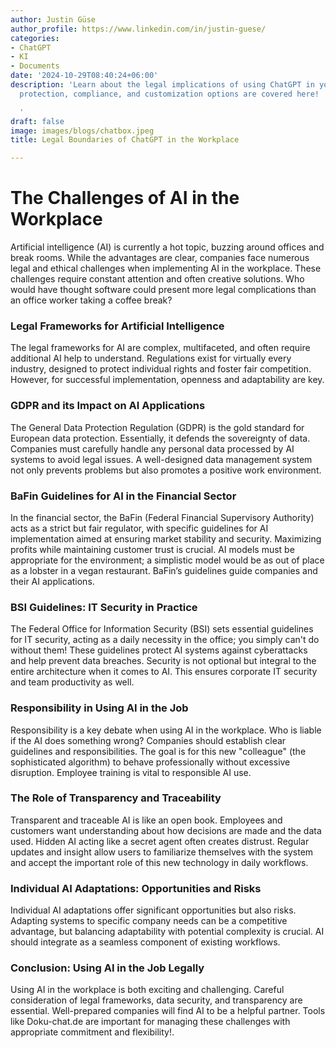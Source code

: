 ```yaml
---
author: Justin Güse
author_profile: https://www.linkedin.com/in/justin-guese/
categories:
- ChatGPT
- KI
- Documents
date: '2024-10-29T08:40:24+06:00'
description: 'Learn about the legal implications of using ChatGPT in your work.  Data
  protection, compliance, and customization options are covered here!

  '
draft: false
image: images/blogs/chatbox.jpeg
title: Legal Boundaries of ChatGPT in the Workplace

---
```

# The Challenges of AI in the Workplace

Artificial intelligence (AI) is currently a hot topic, buzzing around offices and break rooms. While the advantages are clear, companies face numerous legal and ethical challenges when implementing AI in the workplace.  These challenges require constant attention and often creative solutions.  Who would have thought software could present more legal complications than an office worker taking a coffee break?

### Legal Frameworks for Artificial Intelligence

The legal frameworks for AI are complex, multifaceted, and often require additional AI help to understand.  Regulations exist for virtually every industry, designed to protect individual rights and foster fair competition.  However, for successful implementation, openness and adaptability are key.

### GDPR and its Impact on AI Applications

The General Data Protection Regulation (GDPR) is the gold standard for European data protection.  Essentially, it defends the sovereignty of data.  Companies must carefully handle any personal data processed by AI systems to avoid legal issues.  A well-designed data management system not only prevents problems but also promotes a positive work environment.

### BaFin Guidelines for AI in the Financial Sector

In the financial sector, the BaFin (Federal Financial Supervisory Authority) acts as a strict but fair regulator, with specific guidelines for AI implementation aimed at ensuring market stability and security.  Maximizing profits while maintaining customer trust is crucial. AI models must be appropriate for the environment;  a simplistic model would be as out of place as a lobster in a vegan restaurant.  BaFin’s guidelines guide companies and their AI applications.

### BSI Guidelines: IT Security in Practice

The Federal Office for Information Security (BSI) sets essential guidelines for IT security, acting as a daily necessity in the office; you simply can't do without them!  These guidelines protect AI systems against cyberattacks and help prevent data breaches.  Security is not optional but integral to the entire architecture when it comes to AI. This ensures corporate IT security and team productivity as well.

### Responsibility in Using AI in the Job

Responsibility is a key debate when using AI in the workplace. Who is liable if the AI does something wrong?  Companies should establish clear guidelines and responsibilities.  The goal is for this new "colleague" (the sophisticated algorithm) to behave professionally without excessive disruption. Employee training is vital to responsible AI use.

### The Role of Transparency and Traceability

Transparent and traceable AI is like an open book. Employees and customers want understanding about how decisions are made and the data used.  Hidden AI acting like a secret agent often creates distrust. Regular updates and insight allow users to familiarize themselves with the system and accept the important role of this new technology in daily workflows.

### Individual AI Adaptations: Opportunities and Risks

Individual AI adaptations offer significant opportunities but also risks. Adapting systems to specific company needs can be a competitive advantage, but balancing adaptability with potential complexity is crucial. AI should integrate as a seamless component of existing workflows.

### Conclusion: Using AI in the Job Legally

Using AI in the workplace is both exciting and challenging.  Careful consideration of legal frameworks, data security, and transparency are essential.  Well-prepared companies will find AI to be a helpful partner.  Tools like Doku-chat.de are important for managing these challenges with appropriate commitment and flexibility!.
